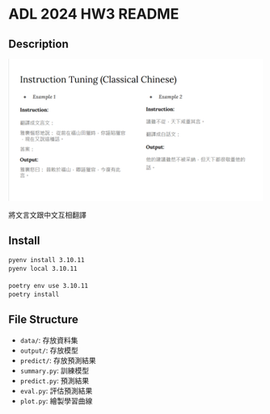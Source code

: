 # ADL 2024 HW3 README

## Description

![ADL 2024 HW3 Description](./image/image.png)

將文言文跟中文互相翻譯

## Install

```bash
pyenv install 3.10.11
pyenv local 3.10.11

poetry env use 3.10.11
poetry install
```

## File Structure

- `data/`: 存放資料集
- `output/`: 存放模型
- `predict/`: 存放預測結果
- `summary.py`: 訓練模型
- `predict.py`: 預測結果
- `eval.py`: 評估預測結果
- `plot.py`: 繪製學習曲線
